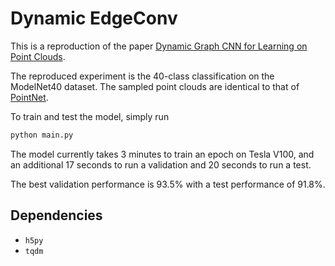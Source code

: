 Dynamic EdgeConv
====

This is a reproduction of the paper [Dynamic Graph CNN for Learning on Point
Clouds](https://arxiv.org/pdf/1801.07829.pdf).

The reproduced experiment is the 40-class classification on the ModelNet40
dataset.  The sampled point clouds are identical to that of
[PointNet](https://github.com/charlesq34/pointnet).

To train and test the model, simply run

```python
python main.py
```

The model currently takes 3 minutes to train an epoch on Tesla V100, and an
additional 17 seconds to run a validation and 20 seconds to run a test.

The best validation performance is 93.5% with a test performance of 91.8%.

## Dependencies

* `h5py`
* `tqdm`
